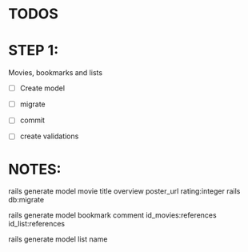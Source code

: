 # TODOS

# STEP 1:

Movies, bookmarks and lists
* [ ] Create model
* [ ] migrate
* [ ] commit
* [ ] create validations


# NOTES:

rails generate model movie title overview poster_url rating:integer
rails db:migrate

rails generate model bookmark comment id_movies:references id_list:references

rails generate model list name
